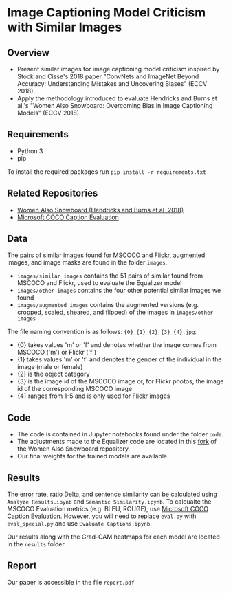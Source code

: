 # Image Captioning Model Criticism with Similar Images

## Overview 
* Present similar images for image captioning model criticism inspired by Stock and Cisse's 2018 paper "ConvNets and ImageNet Beyond Accuracy: Understanding Mistakes and Uncovering Biases" (ECCV 2018). 
* Apply the methodology introduced to evaluate Hendricks and Burns et al.'s "Women Also Snowboard: Overcoming Bias in Image Captioning Models" (ECCV 2018). 
## Requirements
* Python 3
* pip

To install the required packages run
`pip install -r requirements.txt`

## Related Repositories
* [Women Also Snowboard (Hendricks and Burns et al, 2018)](https://github.com/kayburns/women-snowboard/)
* [Microsoft COCO Caption Evaluation](https://github.com/salaniz/pycocoevalcap)

## Data
The pairs of similar images found for MSCOCO and Flickr, augmented images, and image masks are found in the folder `images`. 

* `images/similar images` contains the 51 pairs of similar found from MSCOCO and Flickr, used to evaluate the Equalizer model
* `images/other images` contains the four other potential similar images we found
* `images/augmented images` contains the augmented versions (e.g. cropped, scaled, sheared, and flipped) of the images in `images/other images`

The file naming convention is as follows: `{0}_{1}_{2}_{3}_{4}.jpg`:
* {0} takes values 'm' or 'f' and denotes whether the image comes from MSCOCO ('m') or Flickr ('f')
* {1} takes values 'm' or 'f' and denotes the gender of the individual in the image (male or female)
* {2} is the object category 
* {3} is the image id of the MSCOCO image or, for Flickr photos, the image id of the corresponding MSCOCO image
* {4} ranges from 1-5 and is only used for Flickr images

## Code
* The code is contained in Jupyter notebooks found under the folder `code`. 
* The adjustments made to the Equalizer code are located in this [fork](https://github.com/dorazhao99/women-snowboard) of the Women Also Snowboard repository. 
* Our final weights for the trained models are available.

## Results
The error rate, ratio Delta, and sentence similarity can be calculated using `Analyze Results.ipynb` and `Semantic Similarity.ipynb`. To calcualte the MSCOCO Evaluation metrics (e.g. BLEU, ROUGE), use [Microsoft COCO Caption Evaluation](https://github.com/salaniz/pycocoevalcap). However, you will need to replace `eval.py` with `eval_special.py` and use `Evaluate Captions.ipynb`. 

Our results along with the Grad-CAM heatmaps for each model are located in the `results` folder.  

## Report
Our paper is accessible in the file `report.pdf`
